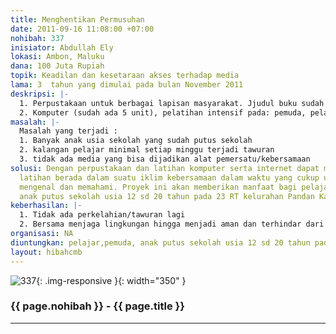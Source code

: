 ```yaml
---
title: Menghentikan Permusuhan
date: 2011-09-16 11:08:00 +07:00
nohibah: 337
inisiator: Abdullah Ely
lokasi: Ambon, Maluku
dana: 100 Juta Rupiah
topik: Keadilan dan kesetaraan akses terhadap media
lama: 3  tahun yang dimulai pada bulan November 2011
deskripsi: |-
  1. Perpustakaan untuk berbagai lapisan masyarakat. Jjudul buku sudah ada 700 jenis buku terdiri dari kategori anak, remaja dan dewasa.
  2. Komputer (sudah ada 5 unit), pelatihan intensif pada: pemuda, pelajar, anak putus sekolah dan ibu bapak guru. Program yang diajarkan aplikasi perkantoran dan internet
masalah: |-
  Masalah yang terjadi :
  1. Banyak anak usia sekolah yang sudah putus sekolah
  2. kalangan pelajar minimal setiap minggu terjadi tawuran
  3. tidak ada media yang bisa dijadikan alat pemersatu/kebersamaan
solusi: Dengan perpustakaan dan latihan komputer serta internet dapat membuat peserta
  latihan berada dalam suatu iklim kebersamaan dalam waktu yang cukup untuk saling
  mengenal dan memahami. Proyek ini akan memberikan manfaat bagi pelajar, pemuda,
  anak putus sekolah usia 12 sd 20 tahun pada 23 RT kelurahan Pandan Kasturi Ambon
keberhasilan: |-
  1. Tidak ada perkelahian/tawuran lagi
  2. Bersama menjaga lingkungan hingga menjadi aman dan terhindar dari provokasi
organisasi: NA
diuntungkan: pelajar,pemuda, anak putus sekolah usia 12 sd 20 tahun pada 23 RT kelurahan Pandan Kasturi Ambon
layout: hibahcmb
---
```


![337](/static/img/hibahcmb/337.png){: .img-responsive }{: width="350" }

### {{ page.nohibah }} - {{ page.title }}

---
